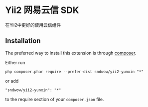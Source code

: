 Yii2 网易云信 SDK
=============
在Yii2中更好的使用云信组件

Installation
------------

The preferred way to install this extension is through [composer](http://getcomposer.org/download/).

Either run

```
php composer.phar require --prefer-dist sndwow/yii2-yunxin "*"
```

or add

```
"sndwow/yii2-yunxin": "*"
```

to the require section of your `composer.json` file.


